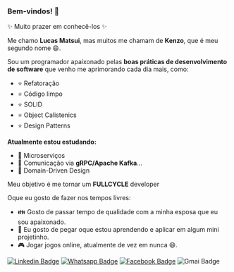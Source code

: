


### Bem-vindos! 👋

✨ Muito prazer em conhecê-los ✨ 

Me chamo **Lucas Matsui**, mas muitos me chamam de **Kenzo**, que é meu segundo nome 😄.

Sou um programador apaixonado pelas **boas práticas de desenvolvimento de software** que venho me aprimorando cada dia mais, como:
  - :star: Refatoração
  - :star: Código limpo
  - :star: SOLID
  - :star: Object Calistenics
  - :star: Design Patterns

**Atualmente estou estudando:**
  - :closed_book: Microserviços
  - :closed_book: Comunicação via **gRPC/Apache Kafka**...
  - :closed_book: Domain-Driven Design

Meu objetivo é me tornar um **FULLCYCLE** developer

Oque eu gosto de fazer nos tempos livres:
 - :family: Gosto de passar tempo de qualidade com a minha esposa que eu sou apaixonado.
 - :memo: Eu gosto de pegar oque estou aprendendo e aplicar em algum mini projetinho.
 - :video_game: Jogar jogos online, atualmente de vez em nunca 😄.

[![Linkedin Badge](https://img.shields.io/badge/-LinkedIn-blue?style=for-the-badge&logo=Linkedin&logoColor=white)](http://www.linkedin.com/in/lucas-matsui)
[![Whatsapp Badge](https://img.shields.io/badge/-Whatsapp-128c7e?style=for-the-badge&logo=Whatsapp&logoColor=white)](https://wa.me/14988173376)
[![Facebook Badge](https://img.shields.io/badge/-Facebook-3b5998?style=for-the-badge&logo=Facebook&logoColor=white)](https://www.facebook.com/lucas.matsui.77)
![Gmai Badge](https://img.shields.io/badge/Gmail-lucas.kenzo2203%40gmail.com-D44638?style=for-the-badge&logo=Gmail&logoColor=D44638)
